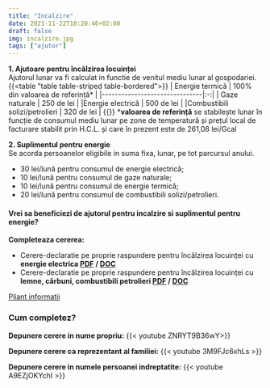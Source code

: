 ```yaml
---
title: "Incalzire"
date: 2021-11-22T18:20:46+02:00
draft: false
img: incalzire.jpg
tags: ["ajutor"]
---
```

**1. Ajutoare pentru încălzirea locuinței**\
Ajutorul lunar va fi calculat in functie de venitul mediu lunar al gospodariei.
{{<table "table table-striped table-bordered">}}
| Energie termică               |     100% din valoarea de referință*  |
|-------------------------------|:-:|
| Gaze naturale                 | 250 de lei |
|Energie electrică              | 500 de lei |
|Combustibili solizi/petrolieri | 320 de lei |
{{</table>}}
***valoarea de referință** se stabilește lunar în funcție de consumul mediu lunar pe zone de temperatură și prețul local de facturare stabilit prin H.C.L. și care în prezent este de 261,08 lei/Gcal

**2. Suplimentul pentru energie**\
Se acorda persoanelor eligibile in suma fixa, lunar, pe tot parcursul anului.
- 30 lei/lună pentru consumul de energie electrică;
- 10 lei/lună pentru consumul de gaze naturale;
- 10 lei/lună pentru consumul de energie termică;
- 20 lei/lună pentru consumul de combustibili solizi/petrolieri.

#### Vrei sa beneficiezi de ajutorul pentru incalzire si suplimentul pentru energie?
**Completeaza cererea:**

- Cerere-declaratie pe proprie raspundere pentru încălzirea locuinței cu **energie electrica [PDF](http://www.dasbacau.ro/files/CADAS-AN.pdf) / [DOC](http://www.dasbacau.ro/files/CADAS-AN.docx)**
- Cerere-declaratie pe proprie raspundere pentru încălzirea locuinței cu **lemne, cărbuni, combustibili petrolieri [PDF](http://www.dasbacau.ro/files/CADAS-AN.pdf) / [DOC](http://www.dasbacau.ro/files/CADAS-AN.docx)**

[Pliant informatii](http://www.dasbacau.ro/files/MMuncii-Consumatorul-vulnerabil.pdf)

### Cum completez?
**Depunere cerere in nume propriu:**
{{< youtube ZNRYT9B36wY>}}

**Depunere cerere ca reprezentant al familiei:**
{{< youtube 3M9FJc6xhLs >}}

**Depunere cerere in numele persoanei indreptatite:**
{{< youtube A9EZjOKYchI >}}
